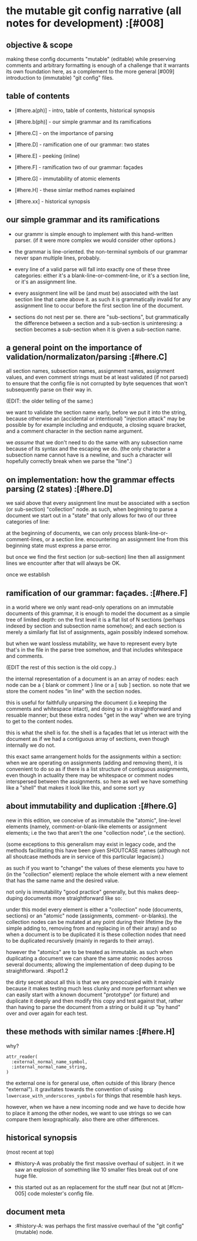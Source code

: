 # the mutable git config narrative (all notes for development) :[#008]

## objective & scope

making these config documents "mutable" (editable) while preserving
comments and arbitrary formatting is enough of a challenge that it
warrants its own foundation here, as a complement to the more general
[#009] introduction to (immutable) "git config" files.




## table of contents

  - [#here.a(ph)] - intro, table of contents, historical synopsis
  - [#here.b(ph)] - our simple grammar and its ramifications
  - [#here.C] - on the importance of parsing
  - [#here.D] - ramification one of our grammar: two states
  - [#here.E] - peeking (inline)
  - [#here.F] - ramification two of our grammar: façades
  - [#here.G] - immutability of atomic elements
  - [#here.H] - these simlar method names explained

  - [#here.xx] - historical synopsis





## our simple grammar and its ramifications

  - our grammr is simple enough to implement with this hand-written
    parser. (if it were more complex we would consider other options.)

  - the grammar is line-oriented. the non-terminal symbols of our
    grammar never span multiple lines, probably.

  - every line of a valid parse will fall into exactly one of these
    three categories: either it's a blank-line-or-comment-line, or
    it's a section line, or it's an assignment line.

  - every assignment line will be (and must be) associated with the
    last section line that came above it. as such it is grammatically
    invalid for any assignment line to occur before the first section
    line of the document.

  - sections do not nest per se. there are "sub-sections", but
    grammatically the difference between a section and a sub-section
    is uninteresing: a section becomes a sub-section when it is given
    a sub-section name.




## a general point on the importance of validation/normalizaton/parsing :[#here.C]

all section names, subsection names, assignment names, assignment values,
and even comment strings must be at least validated (if not parsed) to
ensure that the config file is not corrupted by byte sequences that
won't subsequently parse on their way in.

(EDIT: the older telling of the same:)

we want to validate the section name early, before we put it into the
string, because otherwise an (accidental or intentional) "injection
attack" may be possible by for example including and endquote, a closing
square bracket, and a comment character in the section name argument.

we *assume* that we don't need to do the same with any subsection name
because of its syntax and the escaping we do. (the only character a
subsection name cannot have is a newline, and such a character will
hopefully correctly break when we parse the "line".)





## on implementation: how the grammar effects parsing (2 states) :[#here.D]

we said above that every assignment line must be associated with a
section (or sub-section) "collection" node. as such, when beginning
to parse a document we start out in a "state" that only allows for
two of our three categories of line:

at the beginning of documents, we can only process
blank-line-or-comment-lines, or a section line. encountering an assignment
line from this beginning state must express a parse error.

but once we find the first section (or sub-section) line then all
assignment lines we encounter after that will always be OK.

once we establish




## ramification of our grammar: façades. :[#here.F]

in a world where we only want read-only operations on an immutable
documents of this grammar, it is enough to model the document as a simple
tree of limited depth: on the first level it is a flat list of N sections
(perhaps indexed by section and subsection name somehow); and each section
is merely a similarly flat list of assignments, again possibly indexed
somehow.

but when we want lossless mutability, we have to represent every byte
that's in the file in the parse tree somehow, and that includes whitespace
and comments.

(EDIT the rest of this section is the old copy..)

the internal representation of a document is an an array of nodes: each
node can be a { blank or comment } line or a [ sub ] section. so note
that we store the coment nodes "in line" with the section nodes.

this is useful for faithfully unparsing the document (i.e keeping the
comments and whitespace intact), and doing so in a straightforward and
resuable manner; but these extra nodes "get in the way" when we are
trying to get to the content nodes.

this is what the shell is for. the shell is a façades that let us
interact with the document as if we had a contiguous array of sections,
even though internally we do not.

this exact same arrangement holds for the assignments within a section:
when we are operating on assignments (adding and removing them), it is
convenient to do so as if there is a list structure of contiguous
assignments, even though in actuality there may be whitespace or comment
nodes interspersed between the assignments. so here as well we have
something like a "shell" that makes it look like this, and some sort yy<D-2>




## about immutability and duplication :[#here.G]

new in this edition, we conceive of as immutabile the "atomic", line-level
elements (namely, comment-or-blank-like elements or assignment elements;
i.e the two that aren't the one "collection node", i.e the section).

(some exceptions to this generalism may exist in legacy code, and the
methods facilitating this have been given SHOUTCASE names (although not
all shoutcase methods are in service of this particular legacism).)

as such if you want to "change" the values of these elements you have to
(in the "collection" element) replace the whole element with a new element
that has the same name and the desired value.

not only is immutability "good practice" generally, but this
makes deep-duping documents more straightforward like so:

under this model every element is either a "collection" node (documents,
sections) or an "atomic" node (assignments, comment- or-blanks). the
collection nodes can be mutated at any point during their lifetime (by
the simple adding to, removing from and replacing in of their array) and
so when a document is to be duplicated it is these collection nodes that
need to be duplicated recursively (mainly in regards to their array).

however the "atomics" are to be treated as immutable. as such
when duplicating a document we can share the same atomic nodes
across several documents; allowing the implementation of deep
duping to be straightforward. :#spot1.2

the dirty secret about all this is that we are preoccupied with it mainly
because it makes testing much less clunky and more performant when we can
easily start with a known document "prototype" (or fixture) and duplicate
it deeply and then modify this copy and test against that, rather than
having to parse the document from a string or build it up "by hand" over
and over again for each test.




## these methods with similar names :[#here.H]

why?

    attr_reader(
      :external_normal_name_symbol,
      :internal_normal_name_string,
    )

the external one is for general use, often outside of this library
(hence "external"). it gravitates towards the convention of using
`lowercase_with_underscores_symbols` for things that resemble hash
keys.

however, when we have a new incoming node and we have to decide how
to place it among the other nodes, we want to use strings so we can
compare them lexographically. also there are other differences.





## historical synopsis

(most recent at top)

  - #history-A was probably the first massive overhaul of subject.
    in it we saw an explosion of something like 10 smaller files break
    out of one huge file.

  - this started out as an replacement for the stuff near (but not at
    [#!cm-005] code molester's config file.


## document meta

  - :#history-A: was perhaps the first massive overhaul of the
    "git config" (mutable) node.
